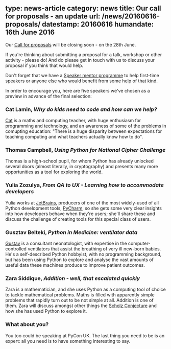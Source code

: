 type: news-article
category: news
title: Our call for proposals - an update
url: /news/20160616-proposals/
datestamp: 20160616
humandate: 16th June 2016
---

Our [Call for proposals](/cfp) will be closing soon - on the 28th June.

If you're thinking about submitting a proposal for a talk, workshop or other activity - please do! And do please get
in touch with us to discuss your proposal if you think that would help.

Don't forget that we have a [Speaker mentor programme](/speaker-mentors) to help first-time speakers or anyone else
who would benefit from some help of that kind.

In order to encourage you, here are five speakers we've chosen as a preview in advance of the final selection:

### Cat Lamin, *Why do kids need to code and how can we help?*

[Cat](https://teachprimarycomputing.wordpress.com) is a maths and computing teacher, with huge enthusiasm for programming and technology, and an awareness of some of
the problems in comupting education: "There is a huge disparity between expectations for teaching computing and what
teachers actually know how to do".

### Thomas Campbell, *Using Python for National Cipher Challenge*

Thomas is a high-school pupil, for whom Python has already unlocked several doors (almost literally, in cryptography)
and presents many more opportunities as a tool for exploring the world.

### Yulia Zozulya, *From QA to UX - Learning how to accommodate developers*

Yulia works at [JetBrains](http://jetbrains.com), producers of one of the most widely-used of all Python development
tools, [PyCharm](https://www.jetbrains.com/pycharm/), so she gets some very clear insights into how developers behave
when they're users; she'll share these and discuss the challenge of creating tools for this special class of users.

### Gusztav Belteki, *Python in Medicine: ventilator data*

[Gustav](http://www.belteki.co.uk) is a consultant neonatologist, with expertise in the computer-controlled ventilators
that assist the breathing of very ill new-born babies. He's a self-described Python hobbyist, with no programming
background, but has been using Python to explore and analyse the vast amounts of useful data these machines produce to
improve patient outcomes.

### Zara Siddique, *Addition - well, that escalated quickly*

Zara is a mathematician, and she uses Python as a computing tool of choice to tackle mathematical problems. Maths is
filled with apparently simple problems that rapidly turn out to be not simple at all. Addition is one of them. Zara
will discuss amongst other things the [Scholz Conjecture](https://en.wikipedia.org/wiki/Scholz_conjecture) and how
she has used Python to explore it.

### What about you?

You too could be speaking at PyCon UK. The last thing you need to be is an expert: all you need is to have something
interesting to say.
